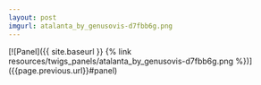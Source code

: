 ```yaml
---
layout: post
imgurl: atalanta_by_genusovis-d7fbb6g.png
---
```


<div id="panel"></div>[![Panel]({{ site.baseurl }} {% link resources/twigs_panels/atalanta_by_genusovis-d7fbb6g.png %})]({{page.previous.url}}#panel)